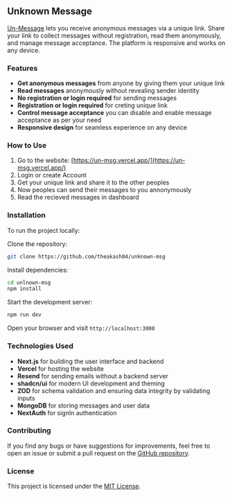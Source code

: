 ## Unknown Message

[Un-Message](https://un-msg.vercel.app) lets you receive anonymous messages via a unique link. Share your link to collect messages without registration, read them anonymously, and manage message acceptance. The platform is responsive and works on any device.

### Features

- **Get anonymous messages** from anyone by giving them your unique link
- **Read messages** anonymously without revealing sender identity
- **No registration or login required** for sending messages
- **Registration or login required** for creting unique link
- **Control message acceptance** you can disable and enable message acceptance as per your need
- **Responsive design** for seamless experience on any device

### How to Use

1. Go to the website: [https://un-msg.vercel.app/](https://un-msg.vercel.app/)
2. Login or create Account
3. Get your unique link and share it to the other peoples
4. Now peoples can send their messages to you annonymously
5. Read the recieved messages in dashboard

### Installation

To run the project locally:

Clone the repository:

```bash
git clone https://github.com/theakash04/unknown-msg
```

Install dependencies:

```bash
cd unlnown-msg
npm install
```

Start the development server:

```bash
npm run dev
```

Open your browser and visit `http://localhost:3000`

### Technologies Used

- **Next.js** for building the user interface and backend
- **Vercel** for hosting the website
- **Resend** for sending emails without a backend server
- **shadcn/ui** for modern UI development and theming
- **ZOD** for schema validation and ensuring data integrity by validating inputs
- **MongoDB** for storing messages and user data
- **NextAuth** for signIn authentication

### Contributing

If you find any bugs or have suggestions for improvements, feel free to open an issue or submit a pull request on the [GitHub repository](https://github.com/theakash04/unknown-msg).

### License

This project is licensed under the [MIT License](LICENSE).
